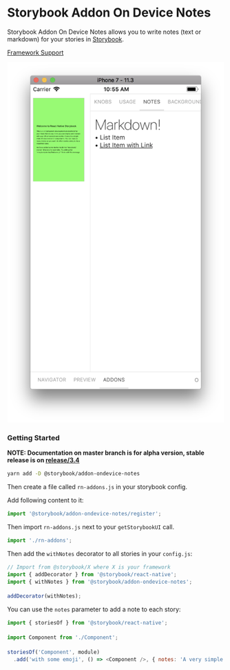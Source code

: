 # Storybook Addon On Device Notes

Storybook Addon On Device Notes allows you to write notes (text or markdown) for your stories in [Storybook](https://storybook.js.org).

[Framework Support](https://github.com/storybooks/storybook/blob/master/ADDONS_SUPPORT.md)

![Storybook Addon Notes Demo](docs/demo.png)

### Getting Started
**NOTE: Documentation on master branch is for alpha version, stable release is on [release/3.4](https://github.com/storybooks/storybook/tree/release/3.4/addons/)**

```sh
yarn add -D @storybook/addon-ondevice-notes
```

Then create a file called `rn-addons.js` in your storybook config.

Add following content to it:

```js
import '@storybook/addon-ondevice-notes/register';
```

Then import `rn-addons.js` next to your `getStorybookUI` call.
```js
import './rn-addons';
```

Then add the `withNotes` decorator to all stories in your `config.js`:

```js
// Import from @storybook/X where X is your framework
import { addDecorator } from '@storybook/react-native';
import { withNotes } from '@storybook/addon-ondevice-notes';

addDecorator(withNotes);
```

You can use the `notes` parameter to add a note to each story:

```js
import { storiesOf } from '@storybook/react-native';

import Component from './Component';

storiesOf('Component', module)
  .add('with some emoji', () => <Component />, { notes: 'A very simple component' });
```
